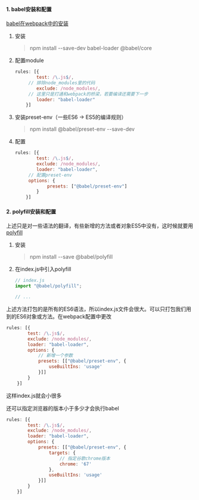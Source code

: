 #### 1. babel安装和配置

[babel在webpack中的安装](https://www.babeljs.cn/setup#installation)

1. 安装

   > npm install --save-dev babel-loader @babel/core

2. 配置module

   ```js
   rules: [{
           test: /\.js$/,
       	// 排除node_modules里的代码
           exclude: /node_modules/,
       	// 这里只是打通和webpack的桥梁，若要编译还需要下一步
           loader: "babel-loader"
       }]
   ```

3. 安装preset-env（一些ES6 -> ES5的编译规则）

   > npm install @babel/preset-env --save-dev

4. 配置

   ```js
   rules: [{
           test: /\.js$/,
           exclude: /node_modules/,
           loader: "babel-loader",
       	// 配置preset-env
       	options: {
               presets: ["@babel/preset-env"]
           }
       }]
   ```



#### 2. polyfill安装和配置

上述只是对一些语法的翻译，有些新增的方法或者对象ES5中没有，这时候就要用[polyfill](https://www.babeljs.cn/docs/babel-polyfill)

1. 安装

   > npm install --save @babel/polyfill

2. 在index.js中引入polyfill

   ```js
   // index.js
   import "@babel/polyfill";
   
   // ...
   ```

上述方法打包的是所有的ES6语法，所以index.js文件会很大。可以只打包我们用到的ES6对象或方法。在webpack配置中更改

```js
rules: [{
        test: /\.js$/,
        exclude: /node_modules/,
        loader: "babel-loader",
    	options: {
            // 新增一个参数
            presets: [["@babel/preset-env", {
                useBuiltIns: 'usage'
            }]]
        }
    }]
```

这样index.js就会小很多



还可以指定浏览器的版本小于多少才会执行babel

```js
rules: [{
        test: /\.js$/,
        exclude: /node_modules/,
        loader: "babel-loader",
    	options: {
            presets: [["@babel/preset-env", {
                targets: {
                    // 指定谷歌chrome版本
                    chrome: '67'
                },
                useBuiltIns: 'usage'
            }]]
        }
    }]
```

